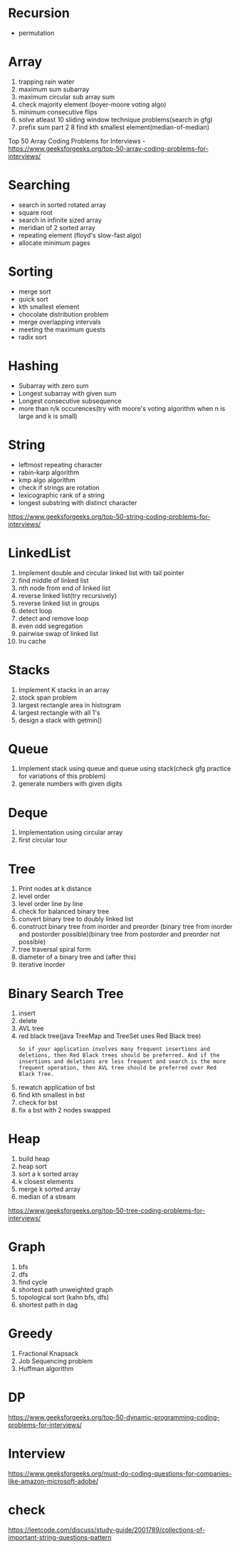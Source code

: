 # Recursion
- permutation

# Array
1. trapping rain water
2. maximum sum subarray
3. maximum circular sub array sum
4. check majority element (boyer-moore voting algo)
5. minimum consecutive flips
6. solve atleast 10 sliding window technique problems(search in gfg)
7. prefix sum part 2
8 find kth smallest element(median-of-median)

Top 50 Array Coding Problems for Interviews - https://www.geeksforgeeks.org/top-50-array-coding-problems-for-interviews/

# Searching
- search in sorted rotated array
- square root
- search in infinite sized array
- meridian of 2 sorted array
- repeating element (floyd's slow-fast algo)
- allocate minimum pages

# Sorting
- merge sort
- quick sort
- kth smallest element
- chocolate distribution problem
- merge overlapping intervals
- meeting the maximum guests
- radix sort

# Hashing
- Subarray with zero sum
- Longest subarray with given sum
- Longest consecutive subsequence
- more than n/k occurences(try with moore's voting algorithm when n is large and k is small)

# String
- leftmost repeating character
- rabin-karp algorithm
- kmp algo algorithm
- check if strings are rotation
- lexicographic rank of a string
- longest substring with distinct character

https://www.geeksforgeeks.org/top-50-string-coding-problems-for-interviews/

# LinkedList
1. Implement double and circular linked list with tail pointer
2. find middle of linked list
3. nth node from end of linked list
4. reverse linked list(try recursively)
5. reverse linked list in groups
6. detect loop
7. detect and remove loop
8. even odd segregation
9. pairwise swap of linked list
10. lru cache

# Stacks
1. Implement K stacks in an array
2. stock span problem
3. largest rectangle area in histogram
4. largest rectangle with all 1's
5. design a stack with getmin()

# Queue
1. Implement stack using queue and queue using stack(check gfg practice for variations of this problem)
2. generate numbers with given digits

# Deque
1. Implementation using circular array
2. first circular tour

# Tree
1. Print nodes at k distance
2. level order
3. level order line by line
4. check for balanced binary tree
5. convert binary tree to doubly linked list
6. construct binary tree from inorder and preorder (binary tree from inorder and postorder possible)(binary tree from postorder and preorder not possible)
7. tree traversal spiral form
8. diameter of a binary tree and (after this)
9. iterative inorder

# Binary Search Tree
1. insert
2. delete
3. AVL tree
4. red black tree(java TreeMap and TreeSet uses Red Black tree)
    ```
    So if your application involves many frequent insertions and deletions, then Red Black trees should be preferred. And if the insertions and deletions are less frequent and search is the more frequent operation, then AVL tree should be preferred over Red Black Tree.
    ```
5. rewatch application of bst
6. find kth smallest in bst
7. check for bst
8. fix a bst with 2 nodes swapped

# Heap
1. build heap
2. heap sort
3. sort a k sorted array
4. k closest elements
5. merge k sorted array
6. median of a stream

https://www.geeksforgeeks.org/top-50-tree-coding-problems-for-interviews/

# Graph
1. bfs
2. dfs
3. find cycle
4. shortest path unweighted graph
5. topological sort (kahn bfs, dfs)
6. shortest path in dag

# Greedy 
1. Fractional Knapsack
2. Job Sequencing problem
3. Huffman algorithm

# DP
https://www.geeksforgeeks.org/top-50-dynamic-programming-coding-problems-for-interviews/


# Interview
https://www.geeksforgeeks.org/must-do-coding-questions-for-companies-like-amazon-microsoft-adobe/

# check
https://leetcode.com/discuss/study-guide/2001789/collections-of-important-string-questions-pattern